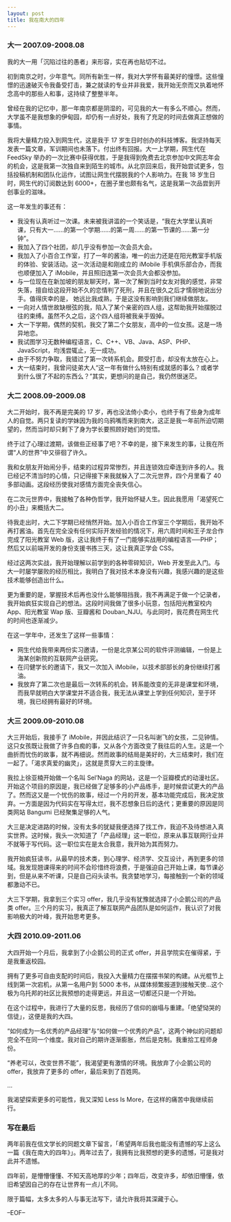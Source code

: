 ```yaml
---
layout: post
title: 我在南大的四年
---
```


### 大一 2007.09-2008.08

我的大一用「沉陷过往的愚者」来形容，实在再也贴切不过。

初到南京之时，少年意气。同所有新生一样，我对大学怀有最美好的憧憬。这些憧憬的迅速破灭令我备受打击，兼之就读的专业并非我爱，我开始无奈而又执着地怀念高中的那些人和事，这持续了整整半年。

曾经在我的记忆中，那一年南京都是阴湿的，可见我的大一有多么不顺心。然而，大学虽不是我想象的伊甸园，却仍有一点好处，我有了充足的时间去做真正想做的事情。

我将大量精力投入到网生代，这是我于 17 岁生日时创办的科技博客。我坚持每天发表一篇文章，军训期间也未落下。付出终有回报。大一上学期，网生代在 FeedSky 举办的一次比赛中获得优胜，于是我得到免费去北京参加中文网志年会的机会，这是我第一次独自来到陌生的城市。从北京回来后，我开始尝试更多，包括投稿机制和团队化运作，试图让网生代摆脱我的个人影响力。在我 18 岁生日时，网生代的订阅数达到 6000+，在圈子里也颇有名气，这是我第一次品尝到开创事业的滋味。

这一年发生的事还有：

<ul>
<li>我没有认真听过一次课。未来被我讲滥的一个笑话是，“我在大学里认真听课，只有大一……的第一个学期……的第一周……的第一节课的……第一分钟”。</li>
<li>我加入了四个社团，却几乎没有参加一次会员大会。</li>
<li>我加入了小百合工作室，打了一年的酱油，唯一的出力还是在阳光教室手机版的体验、安装活动。这一次活动是和刚成立的 iMobile 手机俱乐部合办，而我也顺便加入了 iMobile，并且照旧连第一次会员大会都没参加。</li>
<li>与一位现在在新加坡的朋友聊天时，第一次了解到当时女友对我的感觉，非常失落，擅自给这段开始不久的恋情判了死刑，并且在很久之后才懦弱地说出分手。值得庆幸的是， 她远比我成熟，于是这没有影响到我们继续做朋友。</li>
<li>一向对人情世故缺根弦的我，陷入了某个亲密的四人组，这帮助我开始摆脱过往的束缚。虽然不久之后，这个四人组将被我亲手毁掉。</li>
<li>大一下学期，偶然的契机，我交了第二个女朋友，高中的一位女孩。这是一场异地恋。</li>
<li>我试图学习无数种编程语言，C、C++、VB、Java、ASP、PHP、JavaScript，均浅尝辄止，无一成功。</li>
<li>由于不努力争取，我错过了第一次转系机会。颇受打击，却没有太放在心上。</li>
<li>大一结束时，我曾问徒弟大人“这一年有做什么特别有成就感的事么？或者学到什么很了不起的东西么？”其实，更想问的是自己，我仍然很迷茫。</li>
</ul>

### 大二 2008.09-2009.08

大二开始时，我不再是完美的 17 岁，再也没法倚小卖小，也终于有了些身为成年人的自觉。两只复读的学妹因为我的乌鸦嘴而来到南大，这正是我一年前所迫切期望的，然而当时却只剩下了身为学长要照顾好她们的觉悟。

终于过了心理过渡期，该做些正经事了吧？不幸的是，接下来发生的事，让我在所谓“人的世界”中又徘徊了许久。

我和女朋友开始闹分手，结束的过程异常惨烈，并且连锁效应牵连到许多的人。我已经记不清当时的心情，只记得接下来我就躲入了二次元世界，四个月里看了 40 多部动画。这段经历使我对感情方面完全丧失信心。

在二次元世界中，我接触了各种伪哲学，我开始怀疑人生。因此我愿用「渴望死亡的小丑」来概括大二。

待我走出时，大二下学期已经悄然开始。加入小百合工作室三个学期后，我开始不再打酱油。首先在完全没有任何实际开发经验的情况下，用六周时间和王子龙合作完成了阳光教室 Web 版，这让我终于有了一门能够实战用的编程语言──PHP；然后又以前端开发的身份支援书拣三天，这让我真正学会 CSS。

经过这两次实战，我开始理解以前学到的各种零碎知识，Web 开发至此入门。与大一时屡学屡败的经历相比，我明白了我对技术本身没有兴趣，我感兴趣的是这些技术能够创造出什么。

更为重要的是，掌握技术后再也没什么能够阻挡我，我不再满足于做一个记录者，我开始疯狂实现自己的想法。这段时间我做了很多小玩意，包括阳光教室校内 App、阳光教室 Wap 版、豆瓣酱和 Douban_NJU。与此同时，我花费在网生代的时间也逐渐减少。

在这一学年中，还发生了这样一些事情：

<ul>
<li>网生代给我带来两份实习邀请，一份是北京某公司的软件评测编辑，一份是上海某创新院的互联网产业研究。</li>
<li>在闫健学长的邀请下，我又一次加入 iMobile，以技术部部长的身份继续打酱油。</li>
<li>我放弃了第二次也是最后一次转系的机会。转系能改变的无非是课堂和环境，而我早就明白大学课堂并不适合我，我无法从课堂上学到任何知识，至于环境，我已经拥有最好的环境。</li>
</ul>

### 大三 2009.09-2010.08

大三开始后，我接手了 iMobile，并因此结识了一只名叫谢飞的女孩，二见钟情。这只女孩既让我做了许多白痴的事，又从各个方面改变了我往后的人生。这是一个曲折而忧伤的故事，就不再细说。然而故事的结局是美好的，大三结束时，我们在一起了。「渴求真爱的幽灵」，这就是贯穿大三的主旋律。

我拉上徐亚楠开始做一个名叫 Sel’Naga 的网站，这是一个豆瓣模式的动漫社区。开始这个项目的原因是，我已经做了足够多的小产品练手，是时候尝试更大的产品了。然而这又是一个忧伤的故事，经过一个月的开发，基本功能完成后，我决定放弃。一方面是因为代码实在写得太烂，我不忍想象日后的迭代；更重要的原因是同类网站 Bangumi 已经聚集足够的人气。

大三是决定进路的时候，没有太多的犹疑我便选择了找工作，我迫不及待想进入真实世界。这时候，我头一次知道了「产品经理」这一职位，原来从事互联网行业并不就等于写代码。这一职位实在是太合我意，我开始为其而努力。

我开始疯狂读书，从最早的技术类，到心理学、经济学、交互设计，再到更多的领域。我发现翘课得来的时间不会珍惜终将浪费，于是强迫自己开始上课，每节课必到，但是从来不听课，只是自己闷头读书。我贪婪地学习，每接触到一个新的领域都激动不已。

大三下学期，我拿到三个实习 offer，我几乎没有犹豫就选择了小企鹅公司的产品类 offer。三个月的实习，我真正了解互联网产品团队是如何运作，我认识了对我影响极大的叶峰，我开始思考更多。

### 大四 2010.09-2011.06

大四开始一个月后，我拿到了小企鹅公司的正式 offer，并且学院实在催得紧，于是我重返校园。

拥有了更多可自由支配的时间后，我投入大量精力在摆摆书架的构建。从光棍节上线到第一次宕机，从第一名用户到 5000 本书，从媒体频繁报道到接触天使…这个极为乌托邦的社区比我预想的走得更远，并且这一切都还只是一个开始。

在这个过程中，我进行了大量的反思，我经历了信仰的崩塌与重建。「绝望恸哭的信徒」，这便是我的大四。

“如何成为一名优秀的产品经理”与“如何做一个优秀的产品”，这两个神似的问题却完全不在同一个维度。我对自己的期许逐渐膨胀，然后是克制。我重拾工程师身份。

“养老可以，改变世界不能”，我渴望更有激情的环境。我放弃了小企鹅公司的 offer，我放弃了更多的 offer，最后来到了百姓网。

…

我渴望探索更多的可能性，我又深知 Less Is More，在这样的痛苦中我继续前行。

### 写在最后

两年前我在信文学长的同题文章下留言，「希望两年后我也能没有遗憾的写上这么一篇《我在南大的四年》」。两年过去了，我拥有比我预想的更多的遗憾，可是我对此并不遗憾。

四年前，是懵懵懂懂、不知天高地厚的少年；四年后，改变许多，却依旧懵懂，依旧希望因自己的存在让世界有一点儿不同。

限于篇幅，太多太多的人与事无法写下，请允许我将其深藏于心。

–EOF–